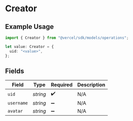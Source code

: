 # Creator

## Example Usage

```typescript
import { Creator } from "@vercel/sdk/models/operations";

let value: Creator = {
  uid: "<value>",
};
```

## Fields

| Field              | Type               | Required           | Description        |
| ------------------ | ------------------ | ------------------ | ------------------ |
| `uid`              | *string*           | :heavy_check_mark: | N/A                |
| `username`         | *string*           | :heavy_minus_sign: | N/A                |
| `avatar`           | *string*           | :heavy_minus_sign: | N/A                |